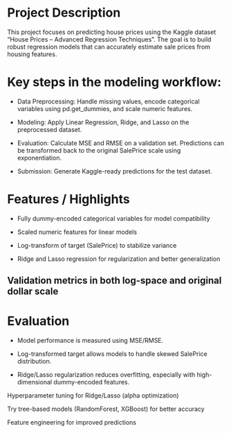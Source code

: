# Project Description

This project focuses on predicting house prices using the Kaggle dataset “House Prices – Advanced Regression Techniques”. The goal is to build robust regression models that can accurately estimate sale prices from housing features.

# Key steps in the modeling workflow:

- Data Preprocessing: Handle missing values, encode categorical variables using pd.get_dummies, and scale numeric features.

- Modeling: Apply Linear Regression, Ridge, and Lasso on the preprocessed dataset.

- Evaluation: Calculate MSE and RMSE on a validation set. Predictions can be transformed back to the original SalePrice scale using exponentiation.

- Submission: Generate Kaggle-ready predictions for the test dataset.

# Features / Highlights

- Fully dummy-encoded categorical variables for model compatibility

- Scaled numeric features for linear models

- Log-transform of target (SalePrice) to stabilize variance

- Ridge and Lasso regression for regularization and better generalization

## Validation metrics in both log-space and original dollar scale

# Evaluation

- Model performance is measured using MSE/RMSE.

- Log-transformed target allows models to handle skewed SalePrice distribution.

- Ridge/Lasso regularization reduces overfitting, especially with high-dimensional dummy-encoded features.


Hyperparameter tuning for Ridge/Lasso (alpha optimization)

Try tree-based models (RandomForest, XGBoost) for better accuracy

Feature engineering for improved predictions

